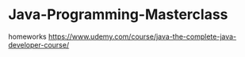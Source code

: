 # Java-Programming-Masterclass

homeworks
https://www.udemy.com/course/java-the-complete-java-developer-course/
